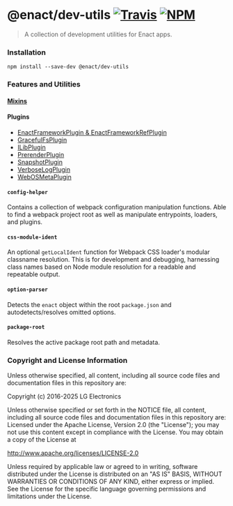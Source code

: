 # @enact/dev-utils [![Travis](https://img.shields.io/travis/enactjs/dev-utils/master.svg?style=flat-square)](https://travis-ci.org/enactjs/dev-utils) [![NPM](https://img.shields.io/npm/v/@enact/dev-utils.svg?style=flat-square)](https://www.npmjs.com/package/@enact/dev-utils)

> A collection of development utilities for Enact apps.

### Installation

```
npm install --save-dev @enact/dev-utils
```

### Features and Utilities

#### [Mixins](./mixins/README.md)

#### Plugins

- [EnactFrameworkPlugin & EnactFrameworkRefPlugin](./plugins/dll/README.md)
- [GracefulFsPlugin](./plugins/GracefulFsPlugin/README.md)
- [ILibPlugin](./plugins/ILibPlugin/README.md)
- [PrerenderPlugin](./plugins/PrerenderPlugin/README.md)
- [SnapshotPlugin](./plugins/SnapshotPlugin/README.md)
- [VerboseLogPlugin](./plugins/VerboseLogPlugin/README.md)
- [WebOSMetaPlugin](./plugins/WebOSMetaPlugin/README.md)

#### `config-helper`

Contains a collection of webpack configuration manipulation functions. Able to find a webpack project root as well as manipulate entrypoints, loaders, and plugins.

#### `css-module-ident`

An optional `getLocalIdent` function for Webpack CSS loader's modular classname resolution.  This is for development and debugging, harnessing class names based on Node module resolution for a readable and repeatable output.

#### `option-parser`

Detects the `enact` object within the root `package.json` and autodetects/resolves omitted options.

#### `package-root`

Resolves the active package root path and metadata.

### Copyright and License Information

Unless otherwise specified, all content, including all source code files and
documentation files in this repository are:

Copyright (c) 2016-2025 LG Electronics

Unless otherwise specified or set forth in the NOTICE file, all content,
including all source code files and documentation files in this repository are:
Licensed under the Apache License, Version 2.0 (the "License");
you may not use this content except in compliance with the License.
You may obtain a copy of the License at

http://www.apache.org/licenses/LICENSE-2.0

Unless required by applicable law or agreed to in writing, software
distributed under the License is distributed on an "AS IS" BASIS,
WITHOUT WARRANTIES OR CONDITIONS OF ANY KIND, either express or implied.
See the License for the specific language governing permissions and
limitations under the License.
